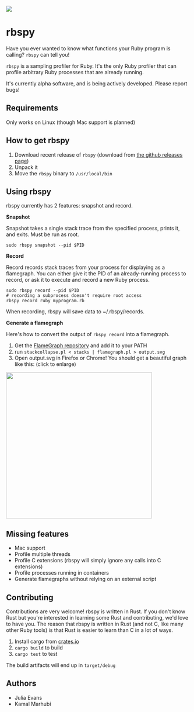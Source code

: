 <a href="https://travis-ci.org/jvns/ruby-stacktrace"><img src="https://travis-ci.org/jvns/ruby-stacktrace.svg"></a>

# rbspy

Have you ever wanted to know what functions your Ruby program is calling? `rbspy` can tell you!

`rbspy` is a sampling profiler for Ruby. It's the only Ruby profiler that can profile arbitrary Ruby
processes that are already running.

It's currently alpha software, and is being actively developed. Please report bugs!

## Requirements

Only works on Linux (though Mac support is planned)

## How to get rbspy

1. Download recent release of `rbspy` (download from [the github releases page](https://github.com/jvns/ruby-stacktrace/releases))
2. Unpack it
3. Move the `rbspy` binary to `/usr/local/bin`

## Using rbspy

rbspy currently has 2 features: snapshot and record.

**Snapshot**

Snapshot takes a single stack trace from the specified process, prints it, and exits. Must be run as
root.

```
sudo rbspy snapshot --pid $PID
```

**Record**

Record records stack traces from your process for displaying as a flamegraph. You can either give it
the PID of an already-running process to record, or ask it to execute and record a new Ruby process.

```
sudo rbspy record --pid $PID
# recording a subprocess doesn't require root access
rbspy record ruby myprogram.rb
```

When recording, rbspy will save data to ~/.rbspy/records.

**Generate a flamegraph**

Here's how to convert the output of `rbspy record` into a flamegraph.

1. Get the [FlameGraph repository](https://github.com/brendangregg/FlameGraph) and add it to your PATH
1. run `stackcollapse.pl < stacks | flamegraph.pl > output.svg`
1. Open output.svg in Firefox or Chrome! You should get a beautiful graph like this: (click
   to enlarge)

<a href="http://jvns.ca/images/sampling.png"><img src="http://jvns.ca/images/sampling.png" width="400px"></a>

## Missing features

* Mac support 
* Profile multiple threads
* Profile C extensions (rbspy will simply ignore any calls into C extensions)
* Profile processes running in containers
* Generate flamegraphs without relying on an external script

## Contributing

Contributions are very welcome! rbspy is written in Rust. If you don't know Rust but you're
interested in learning some Rust and contributing, we'd love to have you. The reason that rbspy is
written in Rust (and not C, like many other Ruby tools) is that Rust is easier to learn than C in a
lot of ways.

1. Install cargo from [crates.io](https://crates.io/)
1. `cargo build` to build
1. `cargo test` to test

The build artifacts will end up in `target/debug`

## Authors

* Julia Evans
* Kamal Marhubi
